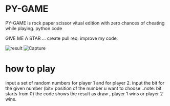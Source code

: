 
# PY-GAME
PY-GAME is rock paper scissor vitual edition with zero chances of cheating while playing.
python code



GIVE ME A STAR ...
create pull req. improve my code.



![result](https://user-images.githubusercontent.com/73294479/113382789-0271e080-93a0-11eb-9d7e-2890f045361f.PNG)
![Capture](https://user-images.githubusercontent.com/73294479/113382856-2c2b0780-93a0-11eb-9ba5-158ea2e59ceb.PNG)




# how to play
input a set of random numbers for player 1 and for player 2.
input the bit for the given number (bit= position of the number u want  to choose ..note: bit starts from 0)
the code shows the result as draw , player 1 wins or player 2 wins.


